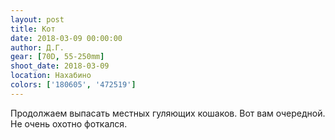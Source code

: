 ```yaml
---
layout: post
title: Кот
date: 2018-03-09 00:00:00
author: Д.Г.
gear: [70D, 55-250mm]
shoot_date: 2018-03-09
location: Нахабино
colors: ['180605', '472519']
---
```

Продолжаем выпасать местных гуляющих кошаков. Вот вам очередной. Не очень охотно фоткался.
